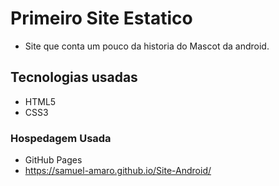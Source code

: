 # Primeiro Site Estatico
 * Site que conta um pouco da historia do Mascot da android.
## Tecnologias usadas
 * HTML5
 * CSS3
### Hospedagem Usada
 * GitHub Pages
 * https://samuel-amaro.github.io/Site-Android/

